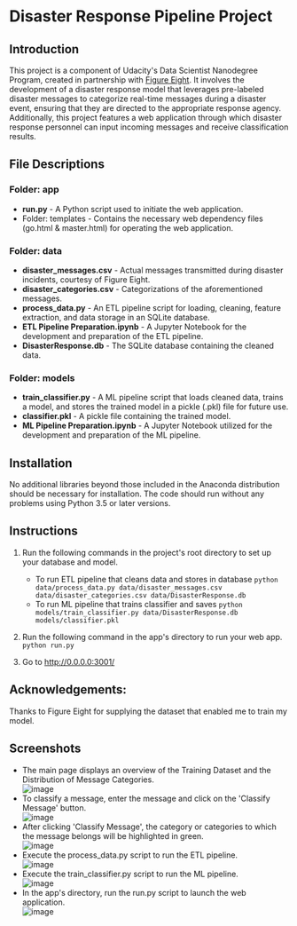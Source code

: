 # Disaster Response Pipeline Project

## Introduction
This project is a component of Udacity's Data Scientist Nanodegree Program, created in partnership with [Figure Eight](https://www.figure-eight.com/). It involves the development of a disaster response model that leverages pre-labeled disaster messages to categorize real-time messages during a disaster event, ensuring that they are directed to the appropriate response agency. Additionally, this project features a web application through which disaster response personnel can input incoming messages and receive classification results.

## File Descriptions

### Folder: app
- **run.py** - A Python script used to initiate the web application.<br/>
- Folder: templates - Contains the necessary web dependency files (go.html & master.html) for operating the web application.

### Folder: data
- **disaster_messages.csv** - Actual messages transmitted during disaster incidents, courtesy of Figure Eight.<br/>
- **disaster_categories.csv** - Categorizations of the aforementioned messages.<br/>
- **process_data.py** - An ETL pipeline script for loading, cleaning, feature extraction, and data storage in an SQLite database.<br/>
- **ETL Pipeline Preparation.ipynb** - A Jupyter Notebook for the development and preparation of the ETL pipeline.<br/>
- **DisasterResponse.db** - The SQLite database containing the cleaned data.

### Folder: models
- **train_classifier.py** - A ML pipeline script that loads cleaned data, trains a model, and stores the trained model in a pickle (.pkl) file for future use.<br/>
- **classifier.pkl** - A pickle file containing the trained model.<br/>
- **ML Pipeline Preparation.ipynb** - A Jupyter Notebook utilized for the development and preparation of the ML pipeline.

## Installation
No additional libraries beyond those included in the Anaconda distribution should be necessary for installation. The code should run without any problems using Python 3.5 or later versions.

## Instructions
1. Run the following commands in the project's root directory to set up your database and model.

    - To run ETL pipeline that cleans data and stores in database
        `python data/process_data.py data/disaster_messages.csv data/disaster_categories.csv data/DisasterResponse.db`
    - To run ML pipeline that trains classifier and saves
        `python models/train_classifier.py data/DisasterResponse.db models/classifier.pkl`

2. Run the following command in the app's directory to run your web app.
    `python run.py`

3. Go to http://0.0.0.0:3001/

## Acknowledgements:
Thanks to Figure Eight for supplying the dataset that enabled me to train my model.

## Screenshots
- The main page displays an overview of the Training Dataset and the Distribution of Message Categories.<br/>
![image]() <br/>
- To classify a message, enter the message and click on the 'Classify Message' button. <br/>
![image]() <br/>
- After clicking 'Classify Message', the category or categories to which the message belongs will be highlighted in green. <br/>
![image]() <br/>
- Execute the process_data.py script to run the ETL pipeline. <br/>
![image]() <br/>
- Execute the train_classifier.py script to run the ML pipeline. <br/>
![image]() <br/>
- In the app's directory, run the run.py script to launch the web application. <br/>
![image]() <br/>